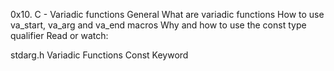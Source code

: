 0x10. C - Variadic functions General
What are variadic functions
How to use va_start, va_arg and va_end macros
Why and how to use the const type qualifier Read or watch:

stdarg.h
Variadic Functions
Const Keyword
